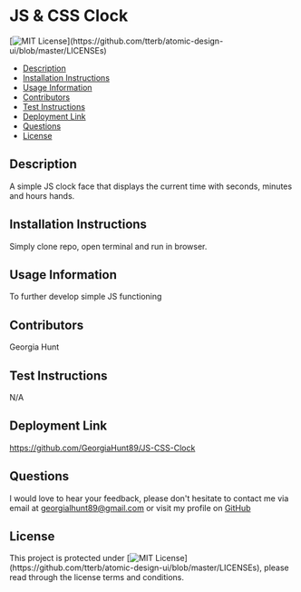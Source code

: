 # JS & CSS Clock

[![MIT License](https://img.shields.io/apm/l/atomic-design-ui.svg?)](https://github.com/tterb/atomic-design-ui/blob/master/LICENSEs)

- [Description](#description)
- [Installation Instructions](#installation)
- [Usage Information](#usage)
- [Contributors](#contributors)
- [Test Instructions](#testing)
- [Deployment Link](#deployment)
- [Questions](#questions)
- [License](#license)

## Description

A simple JS clock face that displays the current time with seconds, minutes and hours hands.

## Installation Instructions

Simply clone repo, open terminal and run in browser.

## Usage Information

To further develop simple JS functioning

## Contributors

Georgia Hunt

## Test Instructions

N/A

## Deployment Link

https://github.com/GeorgiaHunt89/JS-CSS-Clock

## Questions

I would love to hear your feedback, please don't hesitate to contact me via email at [georgialhunt89@gmail.com](mailto;georgialhunt89@gmail.com) or visit my profile on [GitHub](https://github.com/georgiaHunt89)

## License

This project is protected under [![MIT License](https://img.shields.io/apm/l/atomic-design-ui.svg?)](https://github.com/tterb/atomic-design-ui/blob/master/LICENSEs), please read through the license terms and conditions.
